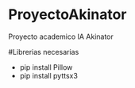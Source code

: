 # ProyectoAkinator
Proyecto academico IA Akinator

#Librerias necesarias
- pip install Pillow
- pip install pyttsx3